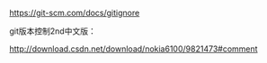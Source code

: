 https://git-scm.com/docs/gitignore

git版本控制2nd中文版：

http://download.csdn.net/download/nokia6100/9821473#comment